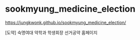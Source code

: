 # sookmyung_medicine_election

https://jungkwonk.github.io/sookmyung_medicine_election/

[도약] 숙명여대 약학과 학생회장 선거공약 홈페이지
